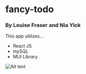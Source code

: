 # fancy-todo
### By Louise Fraser and Nia Yick

This app utilizes...

+ React JS
+ mySQL
+ MUI Library

![Alt text]("https://github.com/Louise3Fraser/fancy-todo/assets/105082271/e3e280fa-e321-4df1-9acf-ceb0b5a36f9e")
